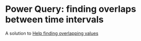 # Power Query: finding overlaps between time intervals

A solution to [Help finding overlapping values](https://www.reddit.com/r/excel/comments/aktsyy/help_finding_overlapping_values/)